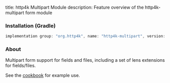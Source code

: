 title: http4k Multipart Module
description: Feature overview of the http4k-multipart form module

### Installation (Gradle)

```groovy
implementation group: "org.http4k", name: "http4k-multipart", version: "3.259.0"
```

### About

Multipart form support for fields and files, including a set of lens extensions for fields/files.

See the [cookbook](/cookbook/multipart_forms/) for example use.
